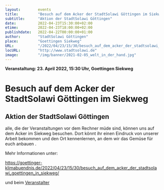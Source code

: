 ```yaml
---
layout:        events
title:         "Besuch auf dem Acker der StadtSolawi Göttingen im Siekweg"
subtitle:      "Aktion der StadtSolawi Göttingen"
date:          2022-04-23T15:30:00+02:00
etime:         2022-04-23T18:00:00+02:00
publishdate:   2022-04-22T00:00:00+01:00
author:        "StadtSolawi Göttingen"
place:         "Goettingen Siekweg"
URL:           "/2022/04/23/15/30/besuch_auf_dem_acker_der_stadtsolawi_goettingen_in_siekweg"
locURL:        "http://www.stadtsolawi.de"
image:         "/img/banner/2021-02-05_welt_in_der_hand.jpg"
---
```


**Veranstaltung: 23. April 2022, 15:30 Uhr, Goettingen Siekweg**

Besuch auf dem Acker der StadtSolawi Göttingen im Siekweg
===========

Aktion der StadtSolawi Göttingen
-----------
alle, die der Veranstaltungen vor dem Rechner müde sind, können uns auf dem Acker im Siekweg besuchen. Dort könnt ihr einen Eindruck von unserer Arbeit bekommen und den Ort kennenlernen, an dem wir das Gemüse für euch anbauen .

Mehr Informationen unter:

https://goettinger-klimabuendnis.de/2022/04/23/15/30/besuch_auf_dem_acker_der_stadtsolawi_goettingen_in_siekweg/

und beim [Veranstalter](http://www.stadtsolawi.de)
